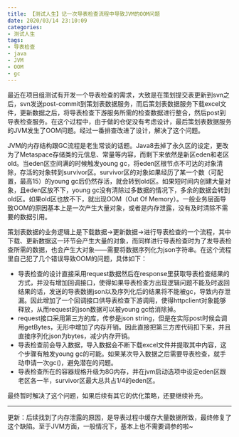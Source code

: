 ```yaml
---
title: 【测试人生】记一次导表检查流程中导致JVM的OOM问题
date: 2020/03/14 23:10:09
categories:
- 测试人生
tags:
- 导表检查
- java
- JVM
- OOM
- gc
---
```


最近在项目组测试有开发一个导表检查的需求，大致是在策划提交表更新到svn之后，svn发送post-commit到策划表数据服务，而后策划表数据服务下载excel文件，更新数据之后，将导表检查下游服务所需的检查数据进行整合，然后post到导表检查服务。在这个过程中，由于做的仓促没有考虑设计，最后策划表数据服务的JVM发生了OOM问题。经过一番排查改进了设计，解决了这个问题。

JVM的内存结构跟GC流程是老生常谈的话题。Java8去掉了永久区的设定，更改为了Metaspace存储类的元信息、常量等内容，而剩下来依然是新区eden和老区old。当eden区空间满的时候触发young gc，将eden区根节点不可达的对象清除，存活的对象转到survivor区。survivor区的对象如果经历了某一个数（可配置，最高15）的young gc后仍然存活，就会转到old区。如果短时间内创建大量对象，且eden区放不下，young gc没有清除过多数据的情况下，多余的数据会转到old区。如果old区也放不下，就出现OOM（Out Of Memory）。一般业务层面导致OOM的原因基本上是一次产生大量对象，或者是内存泄露，没有及时清除不需要的数据引用。

策划表数据的业务逻辑上是下载数据->更新数据->进行导表检查的一个流程，其中下载、更新数据这一环节会产生大量的对象，而同样进行导表检查时为了发导表检查所需的数据，也会产生大对象——需要将数据序列化为json字符串。在这个流程里自己犯了几个错误导致OOM的问题，具体如下：

<!-- more -->

- 导表检查的设计直接采用request数据然后在response里获取导表检查结果的方式，并没有增加回调接口，使得如果导表检查方出现逻辑问题不能及时返回结果的话，发送的导表数据json以及序列化后的结果将不能被gc，导致内存泄漏。因此增加了一个回调接口供导表检查下游调用，使得httpclient对象能够释放，从而request的json数据可以被young gc给消除掉。
- request接口采用第三方的库，传参是json string，但是在实际post时候会调用getBytes，无形中增加了内存开销。因此直接把第三方库代码扣下来，并且直接序列化json为bytes，减少内存开销。
- 导表检查前会导入数据，导入数据会不断下载excel文件并提取其中内容，这个步骤有触发young gc的可能。如果某次导入数据之后需要导表检查，就手动申请一次gc()，避免潜在的问题。
- 导表检查所在的容器规格升级为8G内存，并在jvm启动选项中设定eden区跟老区各一半，survivor区最大总共占1/4的eden区。

最终暂时解决了这个问题，如果后续有其它的优化策略，还要继续补充。

---

更新：后续找到了内存泄露的原因，是导表过程中缓存大量数据所致，最终修复了这个缺陷。至于JVM方面，一般情况下，基本上也不需要调参的啦~
